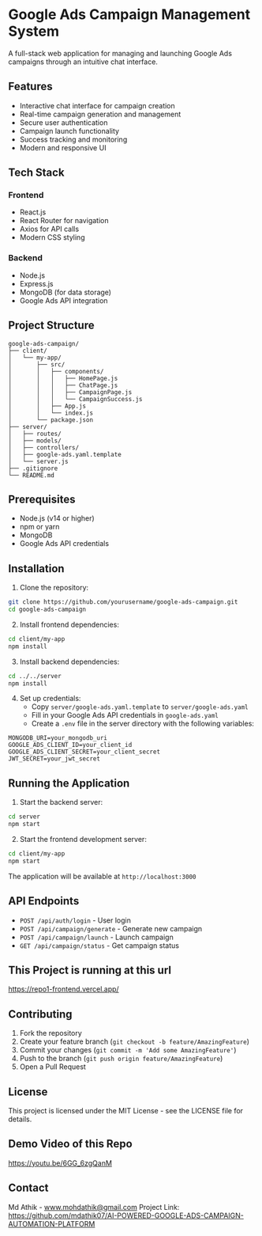# Google Ads Campaign Management System

A full-stack web application for managing and launching Google Ads campaigns through an intuitive chat interface.

## Features

- Interactive chat interface for campaign creation
- Real-time campaign generation and management
- Secure user authentication
- Campaign launch functionality
- Success tracking and monitoring
- Modern and responsive UI

## Tech Stack

### Frontend
- React.js
- React Router for navigation
- Axios for API calls
- Modern CSS styling

### Backend
- Node.js
- Express.js
- MongoDB (for data storage)
- Google Ads API integration

## Project Structure

```
google-ads-campaign/
├── client/
│   └── my-app/
│       ├── src/
│       │   ├── components/
│       │   │   ├── HomePage.js
│       │   │   ├── ChatPage.js
│       │   │   ├── CampaignPage.js
│       │   │   └── CampaignSuccess.js
│       │   ├── App.js
│       │   └── index.js
│       └── package.json
├── server/
│   ├── routes/
│   ├── models/
│   ├── controllers/
│   ├── google-ads.yaml.template
│   └── server.js
├── .gitignore
└── README.md
```

## Prerequisites

- Node.js (v14 or higher)
- npm or yarn
- MongoDB
- Google Ads API credentials

## Installation

1. Clone the repository:
```bash
git clone https://github.com/yourusername/google-ads-campaign.git
cd google-ads-campaign
```

2. Install frontend dependencies:
```bash
cd client/my-app
npm install
```

3. Install backend dependencies:
```bash
cd ../../server
npm install
```

4. Set up credentials:
   - Copy `server/google-ads.yaml.template` to `server/google-ads.yaml`
   - Fill in your Google Ads API credentials in `google-ads.yaml`
   - Create a `.env` file in the server directory with the following variables:
```
MONGODB_URI=your_mongodb_uri
GOOGLE_ADS_CLIENT_ID=your_client_id
GOOGLE_ADS_CLIENT_SECRET=your_client_secret
JWT_SECRET=your_jwt_secret
```

## Running the Application

1. Start the backend server:
```bash
cd server
npm start
```

2. Start the frontend development server:
```bash
cd client/my-app
npm start
```

The application will be available at `http://localhost:3000`

## API Endpoints

- `POST /api/auth/login` - User login
- `POST /api/campaign/generate` - Generate new campaign
- `POST /api/campaign/launch` - Launch campaign
- `GET /api/campaign/status` - Get campaign status

## This Project is running at this url
https://repo1-frontend.vercel.app/
## Contributing

1. Fork the repository
2. Create your feature branch (`git checkout -b feature/AmazingFeature`)
3. Commit your changes (`git commit -m 'Add some AmazingFeature'`)
4. Push to the branch (`git push origin feature/AmazingFeature`)
5. Open a Pull Request

## License

This project is licensed under the MIT License - see the LICENSE file for details.
## Demo Video of this Repo
https://youtu.be/6GG_6zgQanM
## Contact

Md Athik - www.mohdathik@gmail.com
Project Link: https://github.com/mdathik07/AI-POWERED-GOOGLE-ADS-CAMPAIGN-AUTOMATION-PLATFORM 


